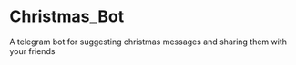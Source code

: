 # Christmas_Bot
A telegram bot for suggesting christmas messages and sharing them with your friends
